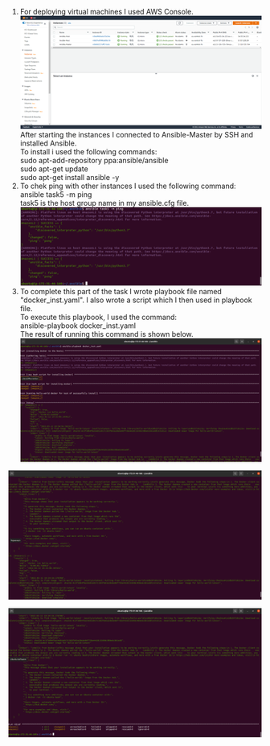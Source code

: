 1. For deploying virtual machines I used AWS Console.  
![alt text](screenshots/Ansible_EC2_instances.png "2 EC2 Amazon Linux 2 and 1 Ubuntu")  
After starting the instances I connected to Ansible-Master by SSH and installed Ansible.  
To install i used the following commands:  
	sudo apt-add-repository ppa:ansible/ansible  
	sudo apt-get update  
	sudo apt-get install ansible -y  
2. To chek ping with other instances I used the following command:  
	ansible task5 -m ping  
task5 is the host group name in my ansible.cfg file.  
![alt text](screenshots/Ansible_ping.png "ping to hosts")  
3. To complete this part of the task I wrote playbook file named "docker_inst.yaml". I also wrote a script which I then used in playbook file.  
To execute this playbook, I used the command:  
	ansible-playbook docker_inst.yaml  
The result of running this command is shown below.  
![alt text](screenshots/Ansible_install_Docker_1.png "install Docker results")  

![alt text](screenshots/Ansible_install_Docker_2.png "install Docker results")  

![alt text](screenshots/Ansible_install_Docker_3.png "install Docker results")  

